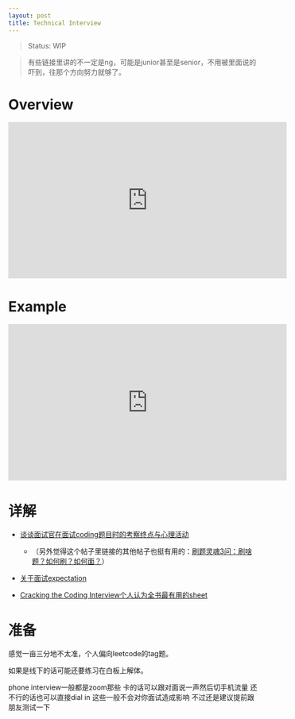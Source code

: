 ```yaml
---
layout: post
title: Technical Interview
---
```

> Status: WIP

> 有些链接里讲的不一定是ng，可能是junior甚至是senior，不用被里面说的吓到，往那个方向努力就够了。

# Overview

<iframe width="560" height="315" src="https://www.youtube.com/embed/x7BtTnZwkgE" title="YouTube video player" frameborder="0" allow="accelerometer; autoplay; clipboard-write; encrypted-media; gyroscope; picture-in-picture; web-share" allowfullscreen></iframe>

# Example

<iframe width="560" height="315" src="https://www.youtube.com/embed/XKu_SEDAykw" title="YouTube video player" frameborder="0" allow="accelerometer; autoplay; clipboard-write; encrypted-media; gyroscope; picture-in-picture; web-share" allowfullscreen></iframe>

# 详解

* [谈谈面试官在面试coding题目时的考察终点与心理活动](https://www.1point3acres.com/bbs/thread-433722-1-1.html)

    * （另外觉得这个帖子里链接的其他帖子也挺有用的：[刷题灵魂3问：刷啥题？如何刷？如何面？](https://www.1point3acres.com/bbs/thread-746561-1-1.html)）

* [关于面试expectation](https://medium.com/hackernoon/google-interview-questions-deconstructed-the-knights-dialer-f780d516f029)

* [Cracking the Coding Interview个人认为全书最有用的sheet](https://www.crackingthecodinginterview.com/uploads/6/5/2/8/6528028/cracking_the_coding_skills_-_v6.pdf)

# 准备

感觉一亩三分地不太准，个人偏向leetcode的tag题。

如果是线下的话可能还要练习在白板上解体。

phone interview一般都是zoom那些 卡的话可以跟对面说一声然后切手机流量 还不行的话也可以直接dial in 这些一般不会对你面试造成影响
不过还是建议提前跟朋友测试一下
